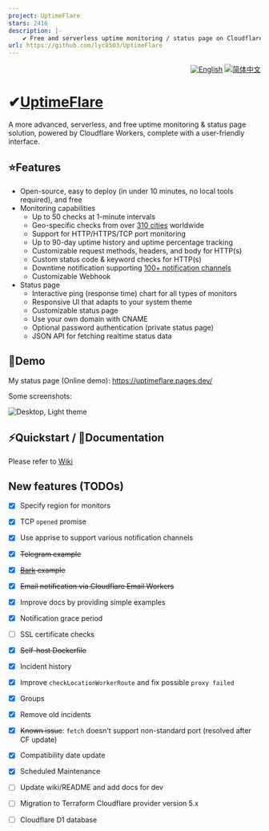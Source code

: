 ```yaml
---
project: UptimeFlare
stars: 2416
description: |-
    ✔ Free and serverless uptime monitoring / status page on Cloudflare Workers, with Geo-specific checks
url: https://github.com/lyc8503/UptimeFlare
---
```


<div align="right">
  <a title="English" href="README.md"><img src="https://img.shields.io/badge/-English-A31F34?style=for-the-badge" alt="English" /></a>
  <a title="简体中文" href="README_zh-CN.md"><img src="https://img.shields.io/badge/-%E7%AE%80%E4%BD%93%E4%B8%AD%E6%96%87-545759?style=for-the-badge" alt="简体中文"></a>
</div>

# ✔[UptimeFlare](https://github.com/lyc8503/UptimeFlare)

A more advanced, serverless, and free uptime monitoring & status page solution, powered by Cloudflare Workers, complete with a user-friendly interface.

## ⭐Features

- Open-source, easy to deploy (in under 10 minutes, no local tools required), and free
- Monitoring capabilities
  - Up to 50 checks at 1-minute intervals
  - Geo-specific checks from over [310 cities](https://www.cloudflare.com/network/) worldwide
  - Support for HTTP/HTTPS/TCP port monitoring
  - Up to 90-day uptime history and uptime percentage tracking
  - Customizable request methods, headers, and body for HTTP(s)
  - Custom status code & keyword checks for HTTP(s)
  - Downtime notification supporting [100+ notification channels](https://github.com/caronc/apprise/wiki)
  - Customizable Webhook
- Status page
  - Interactive ping (response time) chart for all types of monitors
  - Responsive UI that adapts to your system theme
  - Customizable status page
  - Use your own domain with CNAME
  - Optional password authentication (private status page)
  - JSON API for fetching realtime status data

## 👀Demo

My status page (Online demo): https://uptimeflare.pages.dev/

Some screenshots:

![Desktop, Light theme](docs/desktop.png)

## ⚡Quickstart / 📄Documentation

Please refer to [Wiki](https://github.com/lyc8503/UptimeFlare/wiki)

## New features (TODOs)

- [x] Specify region for monitors
- [x] TCP `opened` promise
- [x] Use apprise to support various notification channels
- [x] ~~Telegram example~~
- [x] ~~[Bark](https://bark.day.app) example~~
- [x] ~~Email notification via Cloudflare Email Workers~~
- [x] Improve docs by providing simple examples
- [x] Notification grace period
- [ ] SSL certificate checks
- [x] ~~Self-host Dockerfile~~
- [x] Incident history
- [x] Improve `checkLocationWorkerRoute` and fix possible `proxy failed`
- [x] Groups
- [x] Remove old incidents
- [x] ~~Known issue~~: `fetch` doesn't support non-standard port (resolved after CF update)
- [x] Compatibility date update
- [x] Scheduled Maintenance 
- [ ] Update wiki/README and add docs for dev
- [ ] Migration to Terraform Cloudflare provider version 5.x
- [ ] Cloudflare D1 database

